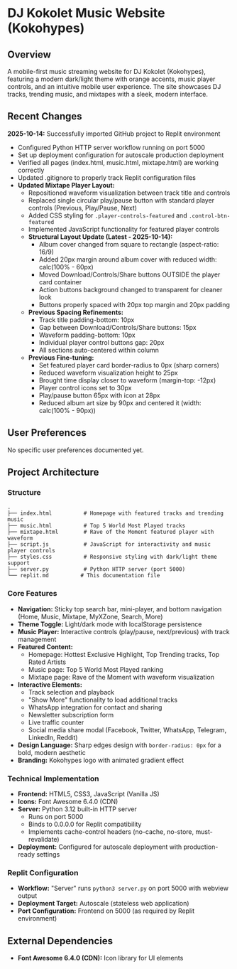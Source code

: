 # DJ Kokolet Music Website (Kokohypes)

## Overview
A mobile-first music streaming website for DJ Kokolet (Kokohypes), featuring a modern dark/light theme with orange accents, music player controls, and an intuitive mobile user experience. The site showcases DJ tracks, trending music, and mixtapes with a sleek, modern interface.

## Recent Changes
**2025-10-14:** Successfully imported GitHub project to Replit environment
- Configured Python HTTP server workflow running on port 5000
- Set up deployment configuration for autoscale production deployment
- Verified all pages (index.html, music.html, mixtape.html) are working correctly
- Updated .gitignore to properly track Replit configuration files
- **Updated Mixtape Player Layout:**
  - Repositioned waveform visualization between track title and controls
  - Replaced single circular play/pause button with standard player controls (Previous, Play/Pause, Next)
  - Added CSS styling for `.player-controls-featured` and `.control-btn-featured`
  - Implemented JavaScript functionality for featured player controls
  - **Structural Layout Update (Latest - 2025-10-14):**
    - Album cover changed from square to rectangle (aspect-ratio: 16/9)
    - Added 20px margin around album cover with reduced width: calc(100% - 60px)
    - Moved Download/Controls/Share buttons OUTSIDE the player card container
    - Action buttons background changed to transparent for cleaner look
    - Buttons properly spaced with 20px top margin and 20px padding
  - **Previous Spacing Refinements:**
    - Track title padding-bottom: 10px
    - Gap between Download/Controls/Share buttons: 15px
    - Waveform padding-bottom: 10px
    - Individual player control buttons gap: 20px
    - All sections auto-centered within column
  - **Previous Fine-tuning:**
    - Set featured player card border-radius to 0px (sharp corners)
    - Reduced waveform visualization height to 25px
    - Brought time display closer to waveform (margin-top: -12px)
    - Player control icons set to 30px
    - Play/pause button 65px with icon at 28px
    - Reduced album art size by 90px and centered it (width: calc(100% - 90px))

## User Preferences
No specific user preferences documented yet.

## Project Architecture

### Structure
```
.
├── index.html          # Homepage with featured tracks and trending music
├── music.html          # Top 5 World Most Played tracks
├── mixtape.html        # Rave of the Moment featured player with waveform
├── script.js           # JavaScript for interactivity and music player controls
├── styles.css          # Responsive styling with dark/light theme support
├── server.py           # Python HTTP server (port 5000)
└── replit.md          # This documentation file
```

### Core Features
- **Navigation:** Sticky top search bar, mini-player, and bottom navigation (Home, Music, Mixtape, MyXZone, Search, More)
- **Theme Toggle:** Light/dark mode with localStorage persistence
- **Music Player:** Interactive controls (play/pause, next/previous) with track management
- **Featured Content:** 
  - Homepage: Hottest Exclusive Highlight, Top Trending tracks, Top Rated Artists
  - Music page: Top 5 World Most Played ranking
  - Mixtape page: Rave of the Moment with waveform visualization
- **Interactive Elements:** 
  - Track selection and playback
  - "Show More" functionality to load additional tracks
  - WhatsApp integration for contact and sharing
  - Newsletter subscription form
  - Live traffic counter
  - Social media share modal (Facebook, Twitter, WhatsApp, Telegram, LinkedIn, Reddit)
- **Design Language:** Sharp edges design with `border-radius: 0px` for a bold, modern aesthetic
- **Branding:** Kokohypes logo with animated gradient effect

### Technical Implementation
- **Frontend:** HTML5, CSS3, JavaScript (Vanilla JS)
- **Icons:** Font Awesome 6.4.0 (CDN)
- **Server:** Python 3.12 built-in HTTP server
  - Runs on port 5000
  - Binds to 0.0.0.0 for Replit compatibility
  - Implements cache-control headers (no-cache, no-store, must-revalidate)
- **Deployment:** Configured for autoscale deployment with production-ready settings

### Replit Configuration
- **Workflow:** "Server" runs `python3 server.py` on port 5000 with webview output
- **Deployment Target:** Autoscale (stateless web application)
- **Port Configuration:** Frontend on 5000 (as required by Replit environment)

## External Dependencies
- **Font Awesome 6.4.0 (CDN):** Icon library for UI elements